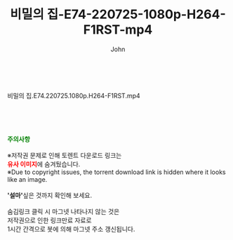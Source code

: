 ﻿---
layout: post
title:  "비밀의 집-E74-220725-1080p-H264-F1RST-mp4"
author: John
categories: [ 드라마 ]
tags: [  ]
image:  
description: "비밀의 집-E74-220725-1080p-H264-F1RST-mp4 torrent 정보 공유"
toc: true
toc_sticky: true
---

<br>
<div class="view-img">
<a class="view_image" href="https://torrentmobile59.com/bbs/view_image.php?fn=%2Fdata%2Ffile%2Fdrama%2F1999782145_eI5vydQx_cf9a71e75fc658ab25445d4f76ba92fc6c2da868.jpg" target="_blank"><img alt="" class="img-tag" content="https://torrentmobile59.com/data/file/drama/1999782145_eI5vydQx_cf9a71e75fc658ab25445d4f76ba92fc6c2da868.jpg" itemprop="image" src="https://torrentmobile59.com/data/file/drama/thumb-1999782145_eI5vydQx_cf9a71e75fc658ab25445d4f76ba92fc6c2da868_835x2212.jpg"/></a></div><div class="view-content" itemprop="description">
<p>비밀의 집.E74.220725.1080p.H264-F1RST.mp4<br/></p> </div>
    
<br><br><br>
<p data-ke-size="size16"><b><span style="color: green;">주의사항</span></b><br /><br />※저작권 문제로 인해 토렌트 다운로드 링크는<br /><b><span style="color: red;">유사 이미지</span></b>에 숨겨뒀습니다.<br />※Due to copyright issues, the torrent download link is hidden where it looks like an image.<br /><br /><b>'설마'</b>싶은 것까지 확인해 보세요.<br /><br />숨김링크 클릭 시 마그넷 나타나지 않는 것은<br />저작권으로 인한 링크만료 자료로<br />1시간 간격으로 봇에 의해 마그넷 주소 갱신됩니다.</p>
